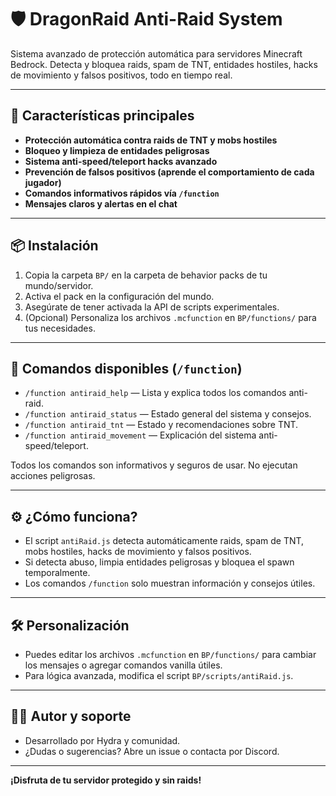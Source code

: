 # 🛡️ DragonRaid Anti-Raid System

Sistema avanzado de protección automática para servidores Minecraft Bedrock. Detecta y bloquea raids, spam de TNT, entidades hostiles, hacks de movimiento y falsos positivos, todo en tiempo real.

---

## 🚀 Características principales
- **Protección automática contra raids de TNT y mobs hostiles**
- **Bloqueo y limpieza de entidades peligrosas**
- **Sistema anti-speed/teleport hacks avanzado**
- **Prevención de falsos positivos (aprende el comportamiento de cada jugador)**
- **Comandos informativos rápidos vía `/function`**
- **Mensajes claros y alertas en el chat**

---

## 📦 Instalación
1. Copia la carpeta `BP/` en la carpeta de behavior packs de tu mundo/servidor.
2. Activa el pack en la configuración del mundo.
3. Asegúrate de tener activada la API de scripts experimentales.
4. (Opcional) Personaliza los archivos `.mcfunction` en `BP/functions/` para tus necesidades.

---

## 📝 Comandos disponibles (`/function`)

- `/function antiraid_help` — Lista y explica todos los comandos anti-raid.
- `/function antiraid_status` — Estado general del sistema y consejos.
- `/function antiraid_tnt` — Estado y recomendaciones sobre TNT.
- `/function antiraid_movement` — Explicación del sistema anti-speed/teleport.

Todos los comandos son informativos y seguros de usar. No ejecutan acciones peligrosas.

---

## ⚙️ ¿Cómo funciona?
- El script `antiRaid.js` detecta automáticamente raids, spam de TNT, mobs hostiles, hacks de movimiento y falsos positivos.
- Si detecta abuso, limpia entidades peligrosas y bloquea el spawn temporalmente.
- Los comandos `/function` solo muestran información y consejos útiles.

---

## 🛠️ Personalización
- Puedes editar los archivos `.mcfunction` en `BP/functions/` para cambiar los mensajes o agregar comandos vanilla útiles.
- Para lógica avanzada, modifica el script `BP/scripts/antiRaid.js`.

---

## 🧑‍💻 Autor y soporte
- Desarrollado por Hydra y comunidad.
- ¿Dudas o sugerencias? Abre un issue o contacta por Discord.

---

**¡Disfruta de tu servidor protegido y sin raids!** 